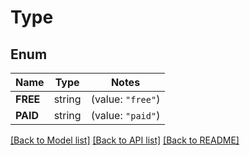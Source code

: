 # Type

## Enum

Name | Type | Notes
------------ | ------------- | -------------
**FREE** | string | (value: `"free"`)
**PAID** | string | (value: `"paid"`)


[[Back to Model list]](../README.md#documentation-for-models) [[Back to API list]](../README.md#documentation-for-api-endpoints) [[Back to README]](../README.md)


